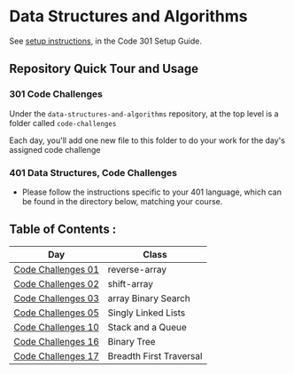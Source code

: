 # Data Structures and Algorithms

See [setup instructions](https://codefellows.github.io/setup-guide/code-301/3-code-challenges), in the Code 301 Setup Guide.

## Repository Quick Tour and Usage

### 301 Code Challenges

Under the `data-structures-and-algorithms` repository, at the top level is a folder called `code-challenges`

Each day, you'll add one new file to this folder to do your work for the day's assigned code challenge

### 401 Data Structures, Code Challenges

- Please follow the instructions specific to your 401 language, which can be found in the directory below, matching your course.


## Table of Contents :


|Day                  |Class|
|---------------      |-----| 
|[Code Challenges 01](https://github.com/IbrahimAljabr/data-structures-and-algorithms/blob/master/javascript/code-challenges/arrayReverse/readme.md)|reverse-array|
|[Code Challenges 02](https://github.com/IbrahimAljabr/data-structures-and-algorithms/blob/master/javascript/code-challenges/arrayShift/readme.md)|shift-array|
|[Code Challenges 03](https://github.com/IbrahimAljabr/data-structures-and-algorithms/blob/master/javascript/code-challenges/arrayBinarySearch/readme.md)|array Binary Search|
|[Code Challenges 05](https://github.com/IbrahimAljabr/data-structures-and-algorithms/blob/master/javascript/linkedList/readme.md)|Singly Linked Lists|
|[Code Challenges 10](https://github.com/IbrahimAljabr/data-structures-and-algorithms/blob/master/javascript/code-challenges/stacksAndQueues/readme.md)|Stack and a Queue|
|[Code Challenges 16](https://github.com/IbrahimAljabr/data-structures-and-algorithms/blob/master/javascript/code-challenges/tree/readme.md)|Binary Tree|
|[Code Challenges 17](https://github.com/IbrahimAljabr/data-structures-and-algorithms/blob/master/javascript/code-challenges/tree/readme.md)|Breadth First Traversal|

